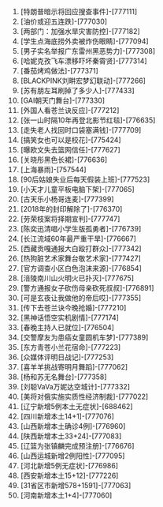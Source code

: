 
1. [特朗普暗示将回应搜查事件]-[777111]
1. [油价或迎五连跌]-[777030]
1. [两部门：加强水旱灾害防控]-[777182]
1. [学生点海底捞外卖被炸伤眼睛]-[777094]
1. [男子实名举报广东雷州黑恶势力]-[777308]
1. [哈妮克孜飞车漂移吓坏秦霄贤]-[777314]
1. [番茄烤鸡做法]-[777371]
1. [BLACKPINK刘畊宏梦幻联动]-[777266]
1. [苏有朋左耳刷掉了多少人]-[777433]
1. [GAI朝天门舞台]-[777330]
1. [外国人看苍兰诀反应]-[777212]
1. [张一山时隔10年再登北影节红毯]-[776635]
1. [走失老人找回时口袋塞满钱]-[777709]
1. [搞笑女也可以是校花]-[775424]
1. [曝欧文失去篮网信任]-[777627]
1. [关晓彤黑色长裙]-[776636]
1. [上海暴雨]-[757544]
1. [90后姑娘失业后每天假装上班]-[777523]
1. [小天才儿童平板电脑下架]-[777065]
1. [古天乐小杨哥连麦]-[777399]
1. [2018年的封印解除了]-[776370]
1. [劳荣枝案将择期宣判]-[777747]
1. [陈奕迅清唱小学生版孤勇者]-[776739]
1. [长江流域60年最严重干旱]-[776667]
1. [西藏贡嘎通报大白殴打群众]-[777342]
1. [热狗脏艺术家舞台敬艺术家]-[777427]
1. [官方调查小区白色泡沫来源]-[776854]
1. [涪陵南川山火明火已扑灭]-[777675]
1. [警方通报女子砍伤母亲砍死叔叔]-[776891]
1. [可是玄夜让我做他的帝后哎]-[777355]
1. [传下去苍兰诀今晚抢婚]-[777210]
1. [黑神话悟空实机剧情]-[777174]
1. [春晚主持人已就位]-[776504]
1. [交警摩友为患癌女童圆机车梦]-[777389]
1. [东方青苍小兰花宿命]-[777223]
1. [众媒体评明日战记]-[777253]
1. [喜羊羊挑战寄明月舞蹈]-[777062]
1. [杨和苏无名舞台]-[777358]
1. [刘聪VaVa万妮达空城计]-[777332]
1. [美将对俄实施实质性经济制裁]-[777022]
1. [辽宁新增5例本土无症状]-[688462]
1. [四川新增本土14+1]-[777076]
1. [山西新增本土确诊4例]-[776960]
1. [陕西新增本土33+24]-[777083]
1. [辽篮为张镇麟完成预注册]-[776676]
1. [山西运城新增2例阳性]-[777095]
1. [河北新增5例无症状]-[776986]
1. [西安新增本土15+12]-[777226]
1. [31省区市新增578+1591]-[777063]
1. [河南新增本土1+4]-[777060]